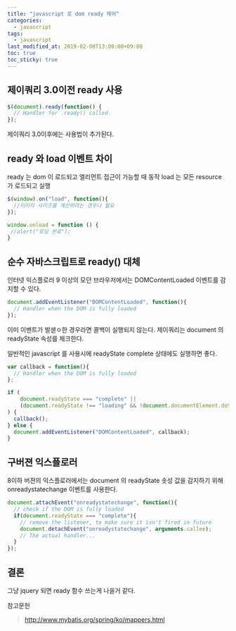 ```yaml
---
title: "javascript 로 dom ready 제어"
categories:
  - javascript
tags:
  - javascript
last_modified_at: 2019-02-08T13:00:00+09:00
toc: true
toc_sticky: true
---
```



## 제이쿼리 3.0이전 ready 사용
```javascript
$(document).ready(function() {
  // Handler for .ready() called.
});
```
제이쿼리 3.0이후에는 사용법이 추가된다.


## ready 와 load 이벤트 차이
ready 는 dom 이 로드되고 엘리먼트 접근이 가능할 때 동작
load 는 모든 resource 가 로드되고 실행

```javascript
$(window).on("load", function(){
  //이미지 사이즈를 계산하려는 경우나 필요
});

window.onload = function () {
 //alert("로딩 완료");
}

```

## 순수 자바스크립트로 ready() 대체
인터넷 익스플로러 9 이상의 모던 브라우저에서는 DOMContentLoaded 이벤트를 감지할 수 있다.
```javascript
document.addEventListener("DOMContentLoaded", function(){
  // Handler when the DOM is fully loaded
});
```
이미 이벤트가 발샏ㅇ한 경우라면 콜백이 실행되지 않는다.
제이쿼리는 document 의 readyState 속성를 체크한다.

일반적인 javascript 를 사용시에 readyState complete 상태에도 실행하면 좋다.
```javascript
var callback = function(){
  // Handler when the DOM is fully loaded
};

if (
    document.readyState === "complete" ||
    (document.readyState !== "loading" && !document.documentElement.doScroll)
) {
  callback();
} else {
  document.addEventListener("DOMContentLoaded", callback);
}
```

## 구버젼 익스플로러
8이하 버젼의 익스플로러에서는 document 의 readyState 솟성 값을 감지하기 위해 onreadystatechange 이벤트를 사용한다.

```javascript
document.attachEvent("onreadystatechange", function(){
  // check if the DOM is fully loaded
  if(document.readyState === "complete"){
    // remove the listener, to make sure it isn't fired in future
    document.detachEvent("onreadystatechange", arguments.callee);
    // The actual handler...
  }
});
```

## 결론
그냥 jquery 되면 ready 함수 쓰는게 나을거 같다.


참고문헌
> http://www.mybatis.org/spring/ko/mappers.html
